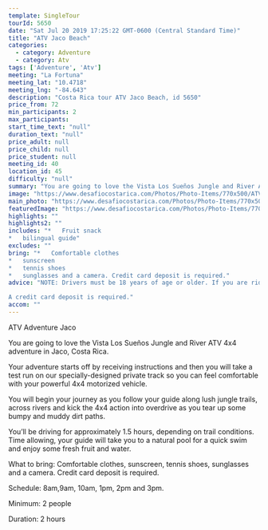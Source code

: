```yaml
---
template: SingleTour
tourId: 5650
date: "Sat Jul 20 2019 17:25:22 GMT-0600 (Central Standard Time)"
title: "ATV Jaco Beach"
categories: 
  - category: Adventure
  - category: Atv
tags: ['Adventure', 'Atv']
meeting: "La Fortuna"
meeting_lat: "10.4718"
meeting_lng: "-84.643"
description: "Costa Rica tour ATV Jaco Beach, id 5650"
price_from: 72
min_participants: 2
max_participants: 
start_time_text: "null"
duration_text: "null"
price_adult: null
price_child: null
price_student: null
meeting_id: 40
location_id: 45
difficulty: "null"
summary: "You are going to love the Vista Los Sueños Jungle and River ATV or Buggy adventure in Jaco, Costa Rica. You'll cross rivers and kick the 4x4 action into overdrive as you tear up some bumpy and muddy dirt paths near one of Costa Rica's most popular beaches.."
image: "https://www.desafiocostarica.com/Photos/Photo-Items/770x500/ATV-Jaco-Beach-1511910784.jpg"
main_photo: "https://www.desafiocostarica.com/Photos/Photo-Items/770x500/ATV-Jaco-Beach-1511910784.jpg"
featuredImage: "https://www.desafiocostarica.com/Photos/Photo-Items/770x500/ATV-Jaco-Beach-1511910784.jpg"
highlights: ""
highlights2: ""
includes: "*   Fruit snack
*   bilingual guide"
excludes: ""
bring: "*   Comfortable clothes
*   sunscreen
*   tennis shoes
*   sunglasses and a camera. Credit card deposit is required."
advice: "NOTE: Drivers must be 18 years of age or older. If you are riding double, the extra rider must be at least six years old and an additional cost is added to your reservation.Be prepared to get dirty! Dress accordingly. And also be prepared to have some encounters with insects. Guests may purchase insect repellent at the beginning of the tour.

A credit card deposit is required."
accom: ""
---
```

ATV Adventure Jaco

You are going to love the Vista Los Sueños Jungle and River ATV 4x4 adventure in Jaco, Costa Rica.

Your adventure starts off by receiving instructions and then you will take a test run on our specially-designed private track so you can feel comfortable with your powerful 4x4 motorized vehicle.

You will begin your journey as you follow your guide along lush jungle trails, across rivers and kick the 4x4 action into overdrive as you tear up some bumpy and muddy dirt paths.

You’ll be driving for approximately 1.5 hours, depending on trail conditions. Time allowing, your guide will take you to a natural pool for a quick swim and enjoy some fresh fruit and water.

What to bring: Comfortable clothes, sunscreen, tennis shoes, sunglasses and a camera. Credit card deposit is required.

Schedule: 8am,9am, 10am, 1pm, 2pm and 3pm.

Minimum: 2 people

Duration: 2 hours